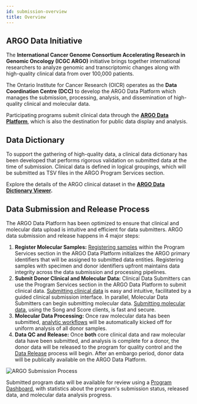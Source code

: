 ```yaml
---
id: submission-overview
title: Overview
---
```


## ARGO Data Initiative

The **International Cancer Genome Consortium Accelerating Research in Genomic Oncology (ICGC ARGO)** initiative brings together international researchers to analyze genomic and transcriptomic changes along with high-quality clinical data from over 100,000 patients.

The Ontario Institute for Cancer Research (OICR) operates as the **Data Coordination Centre (DCC)** to develop the ARGO Data Platform which manages the submission, processing, analysis, and dissemination of high-quality clinical and molecular data.

Participating programs submit clinical data through the **[ARGO Data Platform](https://platform.icgc-argo.org/)**, which is also the destination for public data display and analysis.

## Data Dictionary

To support the gathering of high-quality data, a clinical data dictionary has been developed that performs rigorous validation on submitted data at the time of submission. Clinical data is defined in logical groupings, which will be submitted as TSV files in the ARGO Program Services section.

Explore the details of the ARGO clinical dataset in the **[ARGO Data Dictionary Viewer](/dictionary).**

## Data Submission and Release Process

The ARGO Data Platform has been optimized to ensure that clinical and molecular data upload is intuitive and efficient for data submitters. ARGO data submission and release happens in 4 major steps:

1. **Register Molecular Samples:** [Registering samples](registering-samples) within the Program Services section in the ARGO Data Platform initializes the ARGO primary identifiers that will be assigned to submitted data entities. Registering samples with specimen and donor identifiers upfront maintains data integrity across the data submission and processing pipelines.
1. **Submit Donor Clinical and Molecular Data:** Clinical Data Submitters can use the Program Services section in the ARGO Data Platform to submit clinical data. [Submitting clinical data](submitting-clinical-data) is easy and intuitive, facilitated by a guided clinical submission interface. In parallel, Molecular Data Submitters can begin submitting molecular data. [Submitting molecular data](submitting-molecular-data), using the Song and Score clients, is fast and secure.
1. **Molecular Data Processing:** Once raw molecular data has been submitted, [analytic workflows](../analysis-workflows/dna-pipeline) will be automatically kicked off for uniform analysis of all donor samples.
1. **Data QC and Release:** Once **both** core clinical data and raw molecular data have been submitted, and analysis is complete for a donor, the donor data will be released to the program for quality control and the [Data Release](../release-notes/data-releases) process will begin. After an embargo period, donor data will be publically available on the ARGO Data Platform.

![ARGO Submission Process](/assets/submission/ARGO-submission-process.svg)

Submitted program data will be available for review using a [Program Dashboard](submitted-data), with statistics about the program's submission status, released data, and molecular data analysis progress.
